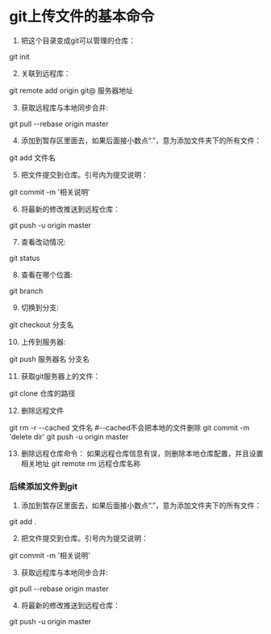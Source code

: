 # git上传文件的基本命令
1. 把这个目录变成git可以管理的仓库：

git init

2. 关联到远程库：

git remote add origin git@ 服务器地址

3. 获取远程库与本地同步合并:

git pull --rebase origin master

4. 添加到暂存区里面去，如果后面接小数点“.”，意为添加文件夹下的所有文件：

git add 文件名

5. 把文件提交到仓库。引号内为提交说明：

git commit -m  '相关说明'

6. 将最新的修改推送到远程仓库：

git push -u origin master

7. 查看改动情况:

git status

8. 查看在哪个位置:

git branch

9. 切换到分支:

git checkout 分支名

10. 上传到服务器:

git push 服务器名 分支名

11. 获取git服务器上的文件：

git clone  仓库的路径

12. 删除远程文件

git rm -r --cached 文件名   #--cached不会把本地的文件删除
git commit -m 'delete  dir'
git push -u origin master

13. 删除远程仓库命令：
如果远程仓库信息有误，则删除本地仓库配置，并且设置相关地址
git remote rm 远程仓库名称




### 后续添加文件到git





1. 添加到暂存区里面去，如果后面接小数点“.”，意为添加文件夹下的所有文件：

git add .

2. 把文件提交到仓库。引号内为提交说明：

git commit -m  '相关说明'

3. 获取远程库与本地同步合并:

git pull --rebase origin master

4. 将最新的修改推送到远程仓库：

git push -u origin master


